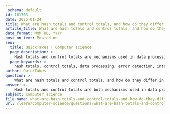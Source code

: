 ```yaml
---
_schema: default
id: 161703
date: 2025-01-24
title: What are hash totals and control totals, and how do they differ in their uses?
article_title: What are hash totals and control totals, and how do they differ in their uses?
date_format: MMM DD, YYYY
post_on_text: Posted on
seo:
  title: QuickTakes | Computer science
  page_description: >-
    Hash totals and control totals are mechanisms used in data processing for error detection and data verification. Hash totals lack intrinsic meaning and help identify discrepancies, while control totals are meaningful sums used for confirming accurate processing of key data.
  page_keywords: >-
    hash totals, control totals, data processing, error detection, internal control, data verification, data integrity, financial data, batch processing, data analysis
author: QuickTakes
question: >-
    What are hash totals and control totals, and how do they differ in their uses?
answer: >-
    Hash totals and control totals are both mechanisms used in data processing and auditing to ensure the accuracy and completeness of data. However, they serve different purposes and are calculated differently.\n\n### Hash Totals\nA hash total is the sum of a specific field of data that does not have intrinsic meaning. It is primarily used as a control mechanism to detect discrepancies in data processing. For example, a hash total might be the sum of employee Social Security numbers or account numbers. The key characteristics of hash totals include:\n\n- **No Intrinsic Meaning**: The numbers summed to create a hash total do not have a direct financial or operational significance. They are used solely for control purposes.\n- **Error Detection**: Hash totals can help identify lost or omitted records during data processing. If the recalculated hash total after processing does not match the original, it indicates that there may have been an error in data entry or transfer.\n- **Internal Control**: Hash totals are often used in batch processing to ensure that all records have been processed correctly.\n\n### Control Totals\nControl totals, on the other hand, are sums of key data fields that do have intrinsic meaning and are used to verify the accuracy of data processing. For example, a control total might be the total dollar amount of all transactions processed in a batch. The key characteristics of control totals include:\n\n- **Intrinsic Meaning**: Control totals are based on data that is meaningful and relevant to the business, such as financial totals or counts of records.\n- **Data Verification**: Control totals are used to confirm that all data has been accurately entered and processed. For instance, if the total amount of invoices processed matches the control total, it indicates that the data entry was likely accurate.\n- **Error Prevention**: Control totals help ensure that data has been properly transmitted, converted, and processed, serving as a safeguard against data entry errors.\n\n### Differences in Uses\n- **Purpose**: Hash totals are used primarily for control and error detection without any meaningful context, while control totals are used for verification of meaningful data.\n- **Data Type**: Hash totals can include any numerical data, regardless of its relevance, whereas control totals are based on key data fields that are significant to the business operations.\n- **Application**: Hash totals are often used in batch processing to check for completeness, while control totals are used to ensure that the data processed aligns with expected values.\n\nIn summary, while both hash totals and control totals are important for maintaining data integrity, they differ fundamentally in their meaning, purpose, and application within data processing systems.
subject: Computer science
file_name: what-are-hash-totals-and-control-totals-and-how-do-they-differ-in-their-uses.md
url: /learn/computer-science/questions/what-are-hash-totals-and-control-totals-and-how-do-they-differ-in-their-uses
---
```


&nbsp;